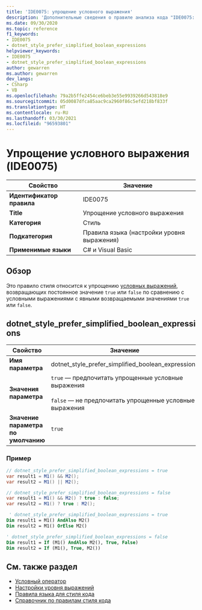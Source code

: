 ```yaml
---
title: 'IDE0075: упрощение условного выражения'
description: 'Дополнительные сведения о правиле анализа кода "IDE0075: упрощение условного выражения"'
ms.date: 09/30/2020
ms.topic: reference
f1_keywords:
- IDE0075
- dotnet_style_prefer_simplified_boolean_expressions
helpviewer_keywords:
- IDE0075
- dotnet_style_prefer_simplified_boolean_expressions
author: gewarren
ms.author: gewarren
dev_langs:
- CSharp
- VB
ms.openlocfilehash: 79a2b5ffe2454ce6beb3e55e9939266d543818e9
ms.sourcegitcommit: 05d0087dfca85aac9ca2960f86c5efd218bf833f
ms.translationtype: HT
ms.contentlocale: ru-RU
ms.lasthandoff: 03/30/2021
ms.locfileid: "96593801"
---
```

# <a name="simplify-conditional-expression-ide0075"></a>Упрощение условного выражения (IDE0075)

|Свойство|Значение|
|-|-|
| **Идентификатор правила** | IDE0075 |
| **Title** | Упрощение условного выражения |
| **Категория** | Стиль |
| **Подкатегория** | Правила языка (настройки уровня выражения) |
| **Применимые языки** | C# и Visual Basic |

## <a name="overview"></a>Обзор

Это правило стиля относится к упрощению [условных выражений](../../../csharp/language-reference/operators/conditional-operator.md), возвращающих постоянное значение `true` или `false` по сравнению с условными выражениями с явными возвращаемыми значениями `true` или `false`.

## <a name="dotnet_style_prefer_simplified_boolean_expressions"></a>dotnet_style_prefer_simplified_boolean_expressions

|Свойство|Значение|
|-|-|
| **Имя параметра** | dotnet_style_prefer_simplified_boolean_expressions
| **Значения параметра** | `true` — предпочитать упрощенные условные выражения<br /><br /> `false` — не предпочитать упрощенные условные выражения |
| **Значение параметра по умолчанию** | `true` |

### <a name="example"></a>Пример

```csharp
// dotnet_style_prefer_simplified_boolean_expressions = true
var result1 = M1() && M2();
var result2 = M1() || M2();

// dotnet_style_prefer_simplified_boolean_expressions = false
var result1 = M1() && M2() ? true : false;
var result2 = M1() ? true : M2();
```

```vb
 ' dotnet_style_prefer_simplified_boolean_expressions = true
Dim result1 = M1() AndAlso M2()
Dim result2 = M1() OrElse M2()

' dotnet_style_prefer_simplified_boolean_expressions = false
Dim result1 = If (M1() AndAlso M2(), True, False)
Dim result2 = If (M1(), True, M2())
```

## <a name="see-also"></a>См. также раздел

- [Условный оператор](../../../csharp/language-reference/operators/conditional-operator.md)
- [Настройки уровня выражений](expression-level-preferences.md)
- [Правила языка для стиля кода](language-rules.md)
- [Справочник по правилам стиля кода](index.md)
